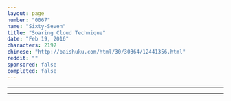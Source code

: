 ```yaml
---
layout: page
number: "0067"
name: "Sixty-Seven"
title: "Soaring Cloud Technique"
date: "Feb 19, 2016"
characters: 2197
chinese: "http://baishuku.com/html/30/30364/12441356.html"
reddit: ""
sponsored: false
completed: false
---
```




- - -
- - -
